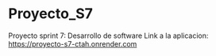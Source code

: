 # Proyecto_S7
Proyecto sprint 7: Desarrollo de software
Link a la aplicacion: https://proyecto-s7-ctah.onrender.com

